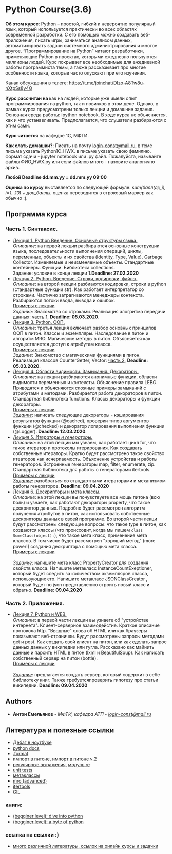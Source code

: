 # Python Course(3.6)

<b>Об этом курсе</b>: Python – простой, гибкий и невероятно популярный язык, который используется практически во всех областях современной разработки. С его помощью можно создавать веб-приложения, писать игры, заниматься анализом данных, автоматизировать задачи системного администрирования и многое другое. “Программирование на Python” читают разработчики, применяющие Python в проектах, которыми ежедневно пользуются миллионы людей. Курс покрывает все необходимые для ежедневной работы программиста темы, а также рассказывает про многие особенности языка, которые часто опускают при его изучении.

Канал обсуждения в телеге: https://t.me/joinchat/DIzo-A8Tw8u-nXtpSs8y4Q

<b>Курс рассчитан на </b> как на людей, которые уже имели опыт программирования на python, так и новичков в этом деле. Однако, в рамках курса предусмотрены только лекции и домашние задания. Основная среда работы: ipython notebook. В ходе курса не объясняется, как и что устанавливать. Предполагается, что слушатели разбираются с этим сами.

<b>Курс читается</b> на кафедре 1С, МФТИ.

<b>Как слать домашки?</b>: Писать на почту login-const@mail.ru, в теме письма указать Python1C_HWX. в письме указать свою фамилию. формат сдачи - jupyter notebook или .py файл. Пожалуйста, называйте файлы ФИО_HWX.py или если файлов много - назовите аналогично архив.

<b>Любой Deadline dd.mm.yy = dd.mm.yy 09:00</b>

<b>Оценка по курсу</b> выставляется по следующей формуле: <i>sum(балл(дз_i), i=1...10) + доп_баллы.</i> оценка переводится в строковый маркер как обычно :).

## Программа курса

### Часть 1. Синтаксис.

<ul>
	<li><a href="https://github.com/king-menin/python-course/blob/master/L1.intro-python/L1.intro-python.pdf">Лекция 1. Python Введение. Основные структуры языка.</a><br><i>Описание</i>: на первой лекции разбираются основные конструкции языка, последовательности выполнения операций, циклы, переменные, объекты и их свойства (Identity, Type, Value). Garbage Collector. Изменяемые и неизменяемые объекты. Стандартные контейнеры. Функции. Библиотека collections.<br>Задание: условие в конце лекции 1.<b>Deadline: 27.02.2020</b></li>
	<li><a href="https://github.com/king-menin/python-course/blob/master/L2.strings/intro-python-2.pdf">Лекция 2. Python. Введение. Строки, кодировки, файлы.</a><br><i>Описание</i>: на второй лекции разбиаются кодировки, строки в python (стандартные функции str). Как работает интерпретатор со строками. Частично затрагиваются менеджеры контекста. Разбираются потоки ввода, вывода и ошибок. <br>
	<a href="https://github.com/king-menin/python-course/blob/master/L2.strings/samples.ipynb">Примеры с лекции</a>
	<br><i>Задание</i>: Знакомство со строками. Реализация алогритма передачи данных: <a href="https://github.com/king-menin/python-course/blob/master/HWS/HW2.ipynb">часть 1</a>, <b>Deadline: 05.03.2020</b>.
	</li>
	<li><a href="https://github.com/king-menin/python-course/blob/master/L3.OOP/oop1.pdf">Лекция 3. Python. ООП.</a><br><i>Описание</i>: третья лекция включает разбор основных принципов ООП в питон. Классы и экземпляры. Наследование в питон и алгоритм MRO. Магические методы в питон. Объясняется как осуществляется доступ к атрибутам класса.<br>
	<a href="https://github.com/king-menin/python-course/blob/master/L3.OOP/samples.ipynb">Примеры с лекции</a>
<br><i>Задание</i>: Знакомство с магическими функциями в питон. Реализация классов CounterGetter, Vector: <a href="https://github.com/king-menin/python-course/blob/master/HWS/HW2.ipynb">часть 2</a>, <b>Deadline: 05.03.2020</b>.</li>
	<li><a href="https://github.com/king-menin/python-course/blob/master/L4.scopes_closures_decorators/scopes_closures_decorators.pdf">Лекция 4. Области видимости. Замыкания. Декораторы.</a><br><i>Описание</i>: на лекции разбираются анонимные функции, области видимости переменных и контексты. Объяснение правила LEBG. Приводятся и объясняются сложные примеры замыканий с атрибутами и методами. Разбирается работа декораторов в питон. Стандартная библиотека functions. Классы декораторы и функции декораторы.<br>
	<a href="https://github.com/king-menin/python-course/blob/master/L4.scopes_closures_decorators/samples.ipynb">Примеры с лекции</a>
<br><i><a href="https://github.com/king-menin/python-course/blob/master/HWS/HW3.ipynb">Задание</a></i>: написать следующие декораторы - кэширования результатов функции (@cached), проверки типов аргументов функции (@checked) и декоратор логирования выполнения функции (@Logger). <b>Deadline: 12.03.2020</b>.</li>
	<li><i><a href="https://github.com/king-menin/python-course/blob/master/L5.terators_and_generators/iterators_and_generators.pdf">Лекция 5. Итераторы и генераторы.</a></i>
<br><i>Описание</i>: на этой лекции мы узнаем, как работает цикл for, что такое итератор и протоколы итерирования. Как создавать собственные итераторы. Кратко будет рассмотрено такое свойство итеаторов как исчерпаемость. Объяснение устройства и работы генераторов. Встроенные генераторы map, filter, enumerate, zip. Стандартная библиотека для работы с генераторами itertools.<br><a href="https://github.com/king-menin/python-course/blob/master/L5.terators_and_generators/samples.ipynb">Примеры с лекции</a>
<br><i>
<a href="https://github.com/king-menin/python-course/blob/master/HWS/HW4.ipynb">Задание</a></i>: разобраться со стандартными итераторами и механизмом работы генераторов. <b>Deadline: 09.04.2020</b></li>
	<li><a href="https://github.com/king-menin/python-course/blob/master/L6.descriptors_and_metaclasses/oop%202.pdf">Лекция 6. Дескрипторы и мета классы.</a><br><i>Описание</i>: на этой лекции вы почувствуете все мощь питона (всю боль) и узнаете, как работают декораторы property, что такое дескриптор данных. Подробно будет рассмотрен алгоритм получения атрибутов в питон, как использовать собственные дескрипторы данных в своей программе. Во второй части лекци будут рассмотрены следующие вопросы: что такое type в питон, как создаются классы (что происходит, когда мы пишем <code>class SomeClass(object):</code>), что такое мета класс, применение мета классов. В том числе будет рассмотрен "хороший метод" (more power!) создания дескриптора с помощью мета класса.<br><a href="https://github.com/king-menin/python-course/blob/master/L6.descriptors_and_metaclasses/samples.ipynb">Примеры с лекции</a>
<br><i>
		<br><a href="https://github.com/king-menin/python-course/blob/master/HWS/HW5.ipynb">Задание</a></i>: напишите мета класс PropertyCreator для создания свойств класса. Напишите метакласс InstanceCountExeptioner, который будет следить за количеством экземпляров класса, использующих его. Напишите метакласс JSONClassCreator , который будет по json представлению строить новый класс и обратно. <b>Deadline: 09.04.2020</b></li>
</ul>

### Часть 2. Приложения.

<ul>
	<li><a href="https://github.com/king-menin/python-course/blob/master/L7.python_and_WEB/python_and_web.pdf">Лекция 7. Python и WEB.</a><br><i>Описание</i>: в первой части лекции вы узнаете об "устройстве интернета". Клиент-серверное взаимодейстие. Краткое описание протокола http. "Вводные" слова об HTML или как браузеры показывают веб-странички. Будут рассмотрены запросы методами get и post. Как создать свой клиент на питон, или как сделать запрос данных данных у википедии или гугла. Рассказано как майнить данные и парсить HTML в питон (lxml и BeautifulSoup). Как написать собственный сервер на питон (bottle).<br><a href="https://github.com/king-menin/python-course/blob/master/L7.python_and_WEB/samples.ipynb">Примеры с лекции</a>
<br><i>
		<br><a href="https://github.com/king-menin/python-course/blob/master/HWS/HW6.ipynb">Задание</a></i>: предлагается создать сервер, который содержит в себе библиотеку книг. Также требуетсяпроверить гипотезу про статьи википедии. <b>Deadline: 09.04.2020</b></li>
</ul>

## Authors

* **Антон Емельянов** - *МФТИ, кафедра АТП* - *login-const@mail.ru*

## Литература и полезные ссылки
* [Дебаг в ноутбуке](https://davidhamann.de/2017/04/22/debugging-jupyter-notebooks/)
* [python docs](https://docs.python.org/3/)
* [.format](https://pyformat.info/)
* [импорт в питоне](http://asvetlov.blogspot.ru/2010/05/blog-post.html), [импорт в питоне ч.2](http://asvetlov.blogspot.ru/2010/05/blog-post.html)
* [регулярные выражения](https://developers.google.com/edu/python/regular-expressions), [модуль re](https://docs.python.org/3/library/re.html)
* [unit tests](http://asvetlov.blogspot.ru/2011/02/funny-unittests.html)
* [метаклассы](http://python-3-patterns-idioms-test.readthedocs.io/en/latest/Metaprogramming.html)
* [mro (advanced)](https://www.python.org/download/releases/2.3/mro/)
* [itertools](https://docs.python.org/2/library/itertools.html)
* [GIL](http://asvetlov.blogspot.ru/2011/07/gil.html)
### книги:
* [(begginer level): dive into python](http://www.diveintopython3.net/)
* [(begginer level): a byte of python](https://python.swaroopch.com/)
### ссылка на ссылки :)
* [много различной литературы, ссылок на онлайн курсы и задачки](https://ru.stackoverflow.com/questions/420125/%D0%9A%D0%BD%D0%B8%D0%B3%D0%B8-%D0%B8-%D1%83%D1%87%D0%B5%D0%B1%D0%BD%D1%8B%D0%B5-%D1%80%D0%B5%D1%81%D1%83%D1%80%D1%81%D1%8B-%D0%BF%D0%BE-python?rq=1)
